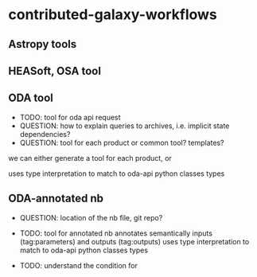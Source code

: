 # contributed-galaxy-workflows

## Astropy tools

## HEASoft, OSA tool


## ODA tool
* TODO: tool for oda api request
* QUESTION: how to explain queries to archives, i.e. implicit state dependencies?
* QUESTION: tool for each product or common tool? templates?

we can either generate a tool for each product, or 

uses type interpretation to match to oda-api python classes types

## ODA-annotated nb
* QUESTION: location of the nb file, git repo?
* TODO:
  tool for annotated nb
  annotates semantically inputs (tag:parameters) and outputs (tag:outputs)
  uses type interpretation to match to oda-api python classes types
  
* TODO: understand the condition for



